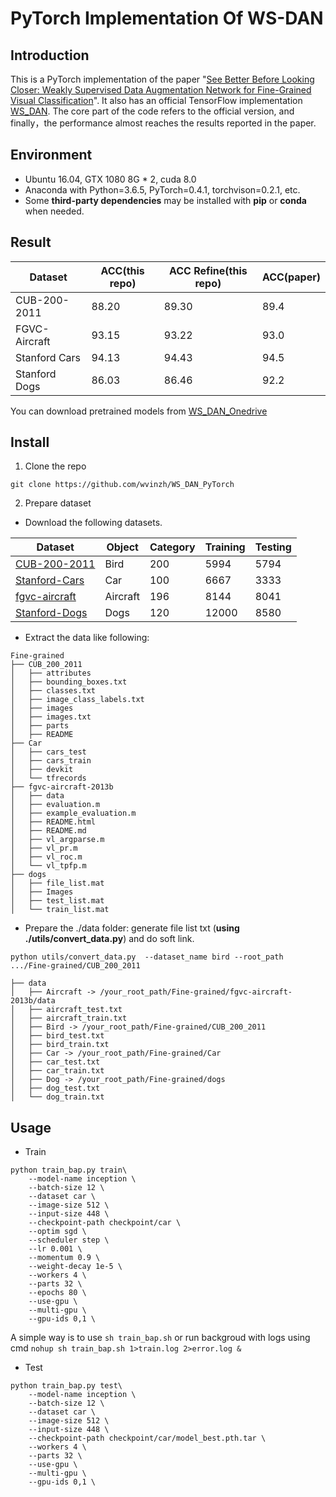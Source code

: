 # PyTorch Implementation Of WS-DAN

## Introduction
This is a PyTorch implementation of the paper
"[See Better Before Looking Closer: Weakly Supervised Data Augmentation Network for Fine-Grained Visual Classification](https://arxiv.org/abs/1901.09891)". It also has an official TensorFlow implementation [WS_DAN](https://github.com/tau-yihouxiang/WS_DAN). The core part of the code refers to the official version, and finally，the  performance almost reaches the results reported in the paper.

## Environment

- Ubuntu 16.04, GTX 1080 8G * 2, cuda 8.0
- Anaconda with Python=3.6.5, PyTorch=0.4.1, torchvison=0.2.1, etc.
- Some **third-party dependencies** may be installed with **pip** or **conda** when needed.

## Result

| Dataset       | ACC(this repo)    | ACC Refine(this repo) | ACC(paper)
| ------------- | ------ | ----------- | ----------- |
| CUB-200-2011  | 88.20 | 89.30      | 89.4
| FGVC-Aircraft | 93.15 | 93.22      | 93.0
| Stanford Cars | 94.13 |  94.43   | 94.5
| Stanford Dogs | 86.03 | 86.46     | 92.2

You can download pretrained models from [WS_DAN_Onedrive](https://1drv.ms/u/s!AseTbxZ7P87UknnvrfLAsIFlhAmb?e=XC0DFn)

## Install

1. Clone the repo
```
git clone https://github.com/wvinzh/WS_DAN_PyTorch
```
2. Prepare dataset

- Download the following datasets. 

Dataset | Object | Category | Training | Testing
---|--- |--- |--- |---
[CUB-200-2011](http://www.vision.caltech.edu/visipedia/CUB-200-2011.html) | Bird | 200 | 5994 | 5794
[Stanford-Cars](https://ai.stanford.edu/~jkrause/cars/car_dataset.html) | Car | 100 | 6667 | 3333 
[fgvc-aircraft](http://www.robots.ox.ac.uk/~vgg/data/fgvc-aircraft/) | Aircraft | 196 | 8144 | 8041
[Stanford-Dogs](http://vision.stanford.edu/aditya86/ImageNetDogs/) | Dogs | 120 | 12000 | 8580

- Extract the data like following:
```
Fine-grained
├── CUB_200_2011
│   ├── attributes
│   ├── bounding_boxes.txt
│   ├── classes.txt
│   ├── image_class_labels.txt
│   ├── images
│   ├── images.txt
│   ├── parts
│   ├── README
├── Car
│   ├── cars_test
│   ├── cars_train
│   ├── devkit
│   └── tfrecords
├── fgvc-aircraft-2013b
│   ├── data
│   ├── evaluation.m
│   ├── example_evaluation.m
│   ├── README.html
│   ├── README.md
│   ├── vl_argparse.m
│   ├── vl_pr.m
│   ├── vl_roc.m
│   └── vl_tpfp.m
├── dogs
│   ├── file_list.mat
│   ├── Images
│   ├── test_list.mat
│   └── train_list.mat
```
- Prepare the ./data folder: generate file list txt (**using ./utils/convert_data.py**) and do soft link. 
```
python utils/convert_data.py  --dataset_name bird --root_path .../Fine-grained/CUB_200_2011
```
    
```
├── data
│   ├── Aircraft -> /your_root_path/Fine-grained/fgvc-aircraft-2013b/data
│   ├── aircraft_test.txt
│   ├── aircraft_train.txt
│   ├── Bird -> /your_root_path/Fine-grained/CUB_200_2011
│   ├── bird_test.txt
│   ├── bird_train.txt
│   ├── Car -> /your_root_path/Fine-grained/Car
│   ├── car_test.txt
│   ├── car_train.txt
│   ├── Dog -> /your_root_path/Fine-grained/dogs
│   ├── dog_test.txt
│   └── dog_train.txt

```



## Usage

- Train

```
python train_bap.py train\
    --model-name inception \
    --batch-size 12 \
    --dataset car \
    --image-size 512 \
    --input-size 448 \
    --checkpoint-path checkpoint/car \
    --optim sgd \
    --scheduler step \
    --lr 0.001 \
    --momentum 0.9 \
    --weight-decay 1e-5 \
    --workers 4 \
    --parts 32 \
    --epochs 80 \
    --use-gpu \
    --multi-gpu \
    --gpu-ids 0,1 \
```
A simple way is to use `sh train_bap.sh` or run backgroud with logs using cmd `nohup sh train_bap.sh 1>train.log 2>error.log &`
- Test

```
python train_bap.py test\
    --model-name inception \
    --batch-size 12 \
    --dataset car \
    --image-size 512 \
    --input-size 448 \
    --checkpoint-path checkpoint/car/model_best.pth.tar \
    --workers 4 \
    --parts 32 \
    --use-gpu \
    --multi-gpu \
    --gpu-ids 0,1 \
```

